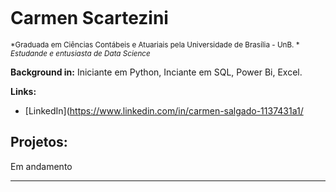 <p align="center">
  <img src="" >
</p>

# Carmen Scartezini
<sub>*Graduada em Ciências Contábeis e Atuariais pela Universidade de Brasília - UnB. *</sub>
<sub>*Estudande e entusiasta de Data Science*</sub>

**Background in:** Iniciante em Python, Inciante em SQL, Power Bi, Excel.

**Links:**
* [LinkedIn](https://www.linkedin.com/in/carmen-salgado-1137431a1/


## Projetos:
Em andamento

---





